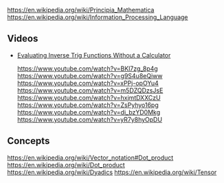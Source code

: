 
<!--
-->

https://en.wikipedia.org/wiki/Principia_Mathematica
https://en.wikipedia.org/wiki/Information_Processing_Language

Videos
-------

 * [Evaluating Inverse Trig Functions Without a Calculator](https://www.youtube.com/watch?v=yoSzlbpL-Ok)

     https://www.youtube.com/watch?v=BKl7zg_8p4g
     https://www.youtube.com/watch?v=g9S4u8eQiww
     https://www.youtube.com/watch?v=xPPj-opOYu4
     https://www.youtube.com/watch?v=m5DZQDzsJsE
     https://www.youtube.com/watch?v=hxjmtDXXCzU
     https://www.youtube.com/watch?v=ZsPyhyo16pg
     https://www.youtube.com/watch?v=di_bzYD0Mkg
     https://www.youtube.com/watch?v=yR7y8hyOpDU

Concepts
--------

https://en.wikipedia.org/wiki/Vector_notation#Dot_product
https://en.wikipedia.org/wiki/Dot_product
https://en.wikipedia.org/wiki/Dyadics
https://en.wikipedia.org/wiki/Tensor

<!-- vim: set autoindent expandtab sw=4 syntax=markdown: -->

